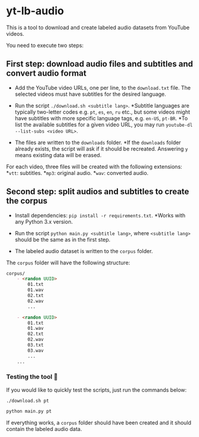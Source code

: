 # yt-lb-audio

This is a tool to download and create labeled audio datasets from YouTube videos.

You need to execute two steps:

## First step: download audio files and subtitles and convert audio format

- Add the YouTube video URLs, one per line, to the `download.txt` file. The selected videos must have subtitles for the desired language.

- Run the script `./download.sh <subtitle lang>`.
    *Subtitle languages are typically two-letter codes e.g. `pt`, `es`, `en`, `ru` etc., but some videos might have subtitles with more specific language tags, e.g. `en-US`, `pt-BR`.
    *To list the available subtitles for a given video URL, you may run
      `youtube-dl --list-subs <video URL>`.

- The files are written to the `downloads` folder.
    *If the `downloads` folder already exists, the script will ask if it should be recreated. Answering `y` means existing data will be erased.

For each video, three files will be created with the following extensions:
    *`vtt`: subtitles.
    *`mp3`: original audio.
    *`wav`: converted audio.

## Second step: split audios and subtitles to create the corpus

- Install dependencies: `pip install -r requirements.txt`.
    *Works with any Python 3.x version.

- Run the script `python main.py <subtitle lang>`, where `<subtitle lang>` should be the same as in the first step.

- The labeled audio dataset is written to the `corpus` folder.

The `corpus` folder will have the following structure:

```markdown
corpus/
    - <randon UUID>
        01.txt
        01.wav
        02.txt
        02.wav
        ...

    - <randon UUID>
        01.txt
        01.wav
        02.txt
        02.wav
        03.txt
        03.wav
        ...
    ...
```

### Testing the tool :rocket:

If you would like to quickly test the scripts, just run the commands below:

```shell
./download.sh pt
```

```python
python main.py pt
```

If everything works, a `corpus` folder should have been created and it should contain the labeled audio data.
